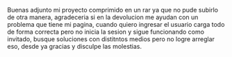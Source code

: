 Buenas adjunto mi proyecto comprimido en un rar ya que no pude subirlo de otra manera, agradeceria si en la devolucion me ayudan con un problema que tiene mi pagina, cuando quiero ingresar el usuario carga todo de forma correcta pero no inicia la sesion y sigue funcionando como invitado, busque soluciones con distitntos medios pero no logre arreglar eso, desde ya gracias y disculpe las molestias.
